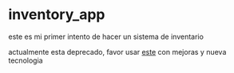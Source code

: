 # inventory_app
este es mi primer intento de hacer un sistema de inventario

actualmente esta deprecado, favor usar [este](https://github.com/masiafrest/posNodeReact/) con mejoras y nueva tecnologia
